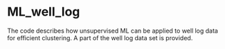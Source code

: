 # ML_well_log
The code describes how unsupervised ML can be applied to well log data for efficient clustering. A part of the well log data set is provided.
